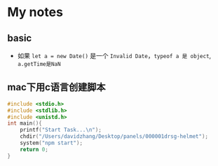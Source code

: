 # My notes


## basic
- 如果 `let a = new Date()` 是一个 `Invalid Date`，`typeof a 是 object`, `a.getTime是NaN`

## mac下用c语言创建脚本
```c
#include <stdio.h>
#include <stdlib.h>
#include <unistd.h>
int main(){
    printf("Start Task...\n");
    chdir("/Users/davidzhang/Desktop/panels/000001drsg-helmet");
    system("npm start");
    return 0;
}

```